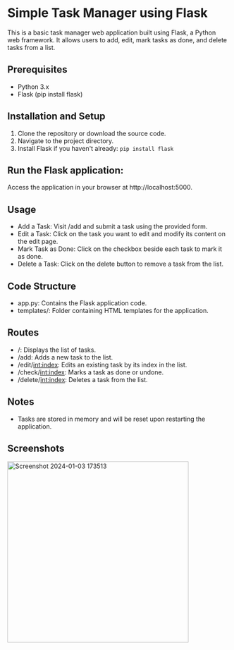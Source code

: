 # Simple Task Manager using Flask

This is a basic task manager web application built using Flask, a Python web framework. It allows users to add, edit, mark tasks as done, and delete tasks from a list.

## Prerequisites
- Python 3.x
- Flask (pip install flask)
  
## Installation and Setup
1. Clone the repository or download the source code.
2. Navigate to the project directory.
3. Install Flask if you haven't already:
`pip install flask`

## Run the Flask application:
Access the application in your browser at http://localhost:5000.

## Usage
- Add a Task: Visit /add and submit a task using the provided form.
- Edit a Task: Click on the task you want to edit and modify its content on the edit page.
- Mark Task as Done: Click on the checkbox beside each task to mark it as done.
- Delete a Task: Click on the delete button to remove a task from the list.

## Code Structure
- app.py: Contains the Flask application code.
- templates/: Folder containing HTML templates for the application.

## Routes
- /: Displays the list of tasks.
- /add: Adds a new task to the list.
- /edit/<int:index>: Edits an existing task by its index in the list.
- /check/<int:index>: Marks a task as done or undone.
- /delete/<int:index>: Deletes a task from the list.

## Notes
- Tasks are stored in memory and will be reset upon restarting the application.

## Screenshots
<img width="411" alt="Screenshot 2024-01-03 173513" src="https://github.com/Aravin-S/Task-Manager/assets/73080952/03c052c6-6297-4f2e-8b26-57cf13f79f55">

